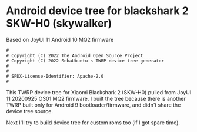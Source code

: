 # Android device tree for blackshark 2 SKW-H0 (skywalker)
Based on JoyUI 11 Android 10 MQ2 firmware
```
#
# Copyright (C) 2022 The Android Open Source Project
# Copyright (C) 2022 SebaUbuntu's TWRP device tree generator
# 
#
# SPDX-License-Identifier: Apache-2.0
#

```

This TWRP device tree for Xiaomi Blackshark 2 (SKW-H0) pulled from JoyUI 11 20200925 OS01 MQ2 firmware. I built the tree because there is another TWRP built only for Android 9 bootloader/firmware, and didn't share the device tree source. 

Next I'll try to build device tree for custom roms too (if I got spare time).